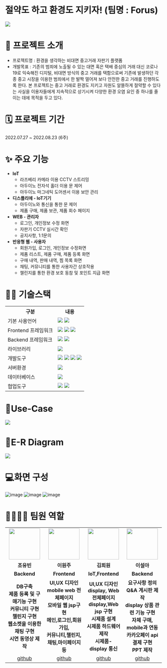 # 절약도 하고 환경도 지키자! (팀명 : Forus)
<img src = "https://user-images.githubusercontent.com/104811356/185779921-fddf612a-6193-4a19-b81c-fa4a9e240752.png">

# 👀 프로젝트 소개
* 프로젝트명 : 환경을 생각하는 비대면 중고거래 자판기 플랫폼
* 개발목표 : 기존의 범죄에 노출될 수 있는 대면 혹은 택배 중심의 거래 대신 코로나19로 익숙해진 디지털, 
비대면 방식의 중고 거래를 택함으로써 기존에 발생하던 각종 중고 시장을 이용한 범죄에서 한 발짝 멀어져 보다 안전한 중고 거래를 진행하도록 한다.
본 프로젝트는 중고 거래로 환경도 지키고 자원도 알뜰하게 절약할 수 있다는 사실을 이용자들에게 지속적으로 상기시켜 다양한 환경 오염 요인 중 하나를 줄이는 데에 목적을 두고 있다.

# 🗓️ 프로젝트 기간
2022.07.27 ~ 2022.08.23 (6주)

# ✨ 주요 기능
* <b>IoT</b>
  * 라즈베리 카메라 이용 CCTV 스트리밍
  * 아두이노 전자석 홀더 이용 문 제어
  * 아두이노 마그네틱 도어센서 이용 보안 관리
* <b>디스플리에 - IoT기기</b>
  * 아두이노와 통신을 통한 문 제어
  * 제품 구매, 제품 보관, 제품 회수 페이지
* <b>WEB - 관리자</b>
  * 로그인, 개인정보 수정 화면
  * 자판기 CCTV 실시간 확인
  * 공지사항, 1:1문의
* <b>반응형 웹 - 사용자</b>
  * 회원가입, 로그인, 개인정보 수정화면
  * 제품 리스트, 제품 구매, 제품 등록 화면
  * 구매 내역, 판매 내역, 찜 목록 화면
  * 채팅, 커뮤니티를 통한 사용자간 상호작용
  * 챌린지를 통한 환경 보호 동참 및 포인트 지급 화면
# 💪🏻 기술스택
<table>
    <tr>
        <th>구분</th>
        <th>내용</th>
    </tr>
    <tr>
        <td>기본 사용언어</td>
        <td>
            <img src="https://img.shields.io/badge/Java-007396?style=for-the-badge&logo=java&logoColor=white"/>
            <img src="https://img.shields.io/badge/C++-00599C?style=for-the-badge&logo=C++&logoColor=white"/> 
        </td>
    </tr>
    <tr>
        <td>Frontend 프레임워크</td>
        <td>
           <img src="https://img.shields.io/badge/javascript-F7DF1E?style=for-the-badge&logo=javascript&logoColor=black">
           <img src="https://img.shields.io/badge/HTML-E34F26?style=for-the-badge&logo=html5&logoColor=white">
           <img src="https://img.shields.io/badge/CSS-1572B6?style=for-the-badge&logo=css3&logoColor=white">
        </td>
    </tr>
    <tr>
        <td>Backend 프레임워크</td>
        <td>
           <img src="https://img.shields.io/badge/Spring-6DB33F?style=for-the-badge&logo=Spring&logoColor=white"/> 
           <img src="https://img.shields.io/badge/Spring Boot-6DB33F?style=for-the-badge&logo=Spring Boot&logoColor=white"/>
        </td>
    </tr>
     <tr>
        <td>라이브러리</td>
        <td>
            <img src="https://img.shields.io/badge/BootStrap-7952B3?style=for-the-badge&logo=BootStrap&logoColor=white"/>
        </td>
    </tr>
    <tr>
        <td>개발도구</td>
        <td>
            <img src="https://img.shields.io/badge/Eclipse-2C2255?style=for-the-badge&logo=Eclipse&logoColor=white"/>
            <img src="https://img.shields.io/badge/RaskpberryPi-A22846?style=for-the-badge&logo=RaskpberryPi&logoColor=white"/>
            <img src="https://img.shields.io/badge/Arduino-00979D?style=for-the-badge&logo=Arduino&logoColor=white"/>
            <img src="https://img.shields.io/badge/VSCode-007ACC?style=for-the-badge&logo=VisualStudioCode&logoColor=white"/>
        </td>
    </tr>
    <tr>
        <td>서버환경</td>
        <td>
            <img src="https://img.shields.io/badge/Apache Tomcat-D22128?style=for-the-badge&logo=Apache Tomcat&logoColor=white"/>
        </td>
    </tr>
    <tr>
        <td>데이터베이스</td>
        <td>
             <img src="https://img.shields.io/badge/MySQL-4479A1?style=for-the-badge&logo=MySQL&logoColor=white"/> 
        </td>
    </tr>
    <tr>
        <td>협업도구</td>
        <td>
            <img src="https://img.shields.io/badge/Git-F05032?style=for-the-badge&logo=Git&logoColor=white"/>
            <img src="https://img.shields.io/badge/GitHub-181717?style=for-the-badge&logo=GitHub&logoColor=white"/>
        </td>
    </tr>
</table>

# 📌Use-Case
<img src = "https://user-images.githubusercontent.com/104811356/185788901-cbed8178-7077-4b2d-abc9-6e851320d094.png">

# 📌E-R Diagram
<img src ="https://user-images.githubusercontent.com/104811356/185788587-e648b4a9-ddca-429b-8f48-d539b39bb9b1.png">

# 💻화면 구성
![image](https://user-images.githubusercontent.com/104811356/185789376-8023b0e3-c055-4c00-a888-e6a5ecabafb1.png)
![image](https://user-images.githubusercontent.com/104811356/185789397-e5229858-fdcf-4577-92e5-46f15760ab26.png)
![image](https://user-images.githubusercontent.com/104811356/185789411-159de43d-7e48-4225-a051-1c8943c8feab.png)

# 👨‍👩‍👦‍👦 팀원 역할
<table>
  <tr>
    <td align="center"><img src="https://item.kakaocdn.net/do/fd49574de6581aa2a91d82ff6adb6c0115b3f4e3c2033bfd702a321ec6eda72c" width="100" height="100"/></td>
    <td align="center"><img src="https://mb.ntdtv.kr/assets/uploads/2019/01/Screen-Shot-2019-01-08-at-4.31.55-PM-e1546932545978.png" width="100" height="100"/></td>
     <td align="center"><img src="https://i.pinimg.com/236x/ed/bb/53/edbb53d4f6dd710431c1140551404af9.jpg" width="100" height="100"/></td>
    <td align="center"><img src="https://mblogthumb-phinf.pstatic.net/20160127_177/krazymouse_1453865104404DjQIi_PNG/%C4%AB%C4%AB%BF%C0%C7%C1%B7%BB%C1%EE_%B6%F3%C0%CC%BE%F0.png?type=w2" width="100" height="100"/></td>
  </tr>
  <tr>
    <td align="center"><strong>조유빈</strong></td>
    <td align="center"><strong>이원주</strong></td>
    <td align="center"><strong>김희원</strong></td>
    <td align="center"><strong>이설아</strong></td>
  </tr>
  <tr>
    <td align="center"><b>Backend</b></td>
    <td align="center"><b>Frontend</b></td>
    <td align="center"><b>IoT,Frontend</b></td>
    <td align="center"><b>Backend</b></td>
  </tr>
   <tr>
    <td align="center"><b>DB구축<br>제품 등록 및 구매기능 구현<br>커뮤니티 구현<br>챌린지 구현<br>웹소켓을 이용한 채팅 구현<br>시연 동영상 제작</b></td>
    <td align="center"><b>UI,UX 디자인<br>mobile web 전체페이지<br>모바일 웹 jsp구현<br>메인,로그인,회원가입,<br>커뮤니티,챌린지,채팅,마이페이지 등<br></b></td>
    <td align="center"><b>UI,UX 디자인<br>display, Web 전체페이지<br>display,Web jsp 구현<br>시제품 설계<br>시제품 하드웨어 제작<br>시제품-display 통신</b></td>
    <td align="center"><b>요구사항 정의<br>Q&A 게시판 제작<br>display 상품 관련 기능 구현<br>자체 구매, mobile과 연동<br>카카오페이 api 결제 구현<br>PPT 제작</b></td>
  </tr>
  <tr>
    <td align="center"><a href="https://github.com/eil-you" target='_blank'>github</a></td>
    <td align="center"><a href="https://github.com/wonjuju" target='_blank'>github</a></td>
    <td align="center"><a href="https://github.com/HeEwOn96" target='_blank'>github</a></td>
    <td align="center"><a href="https://github.com/sterham" target='_blank'>github</a></td>
  </tr>
</table>

